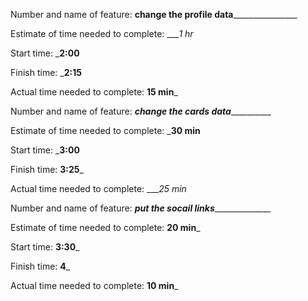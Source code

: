 Number and name of feature: ________change the profile data________________________

Estimate of time needed to complete: ____1 hr_

Start time: ___2:00__

Finish time: ___2:15__

Actual time needed to complete: __15 min___


Number and name of feature: ___________change the cards data_____________________

Estimate of time needed to complete: ___30 min__

Start time: ___3:00__

Finish time: __3:25___

Actual time needed to complete: ____25 min_


Number and name of feature: _________put the socail links_______________________

Estimate of time needed to complete: __20 min___

Start time: __3:30___

Finish time: __4___

Actual time needed to complete: __10 min___


